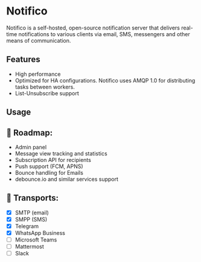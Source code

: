 # Notifico

Notifico is a self-hosted, open-source notification server that delivers real-time notifications
to various clients via email, SMS, messengers and other means of communication.

## Features

- High performance
- Optimized for HA configurations. Notifico uses AMQP 1.0 for distributing tasks between workers.
- List-Unsubscribe support

## Usage

## 🎯 Roadmap:

- Admin panel
- Message view tracking and statistics
- Subscription API for recipients
- Push support (FCM, APNS)
- Bounce handling for Emails
- debounce.io and similar services support

## 🚆 Transports:

- [x] SMTP (email)
- [x] SMPP (SMS)
- [x] Telegram
- [x] WhatsApp Business
- [ ] Microsoft Teams
- [ ] Mattermost
- [ ] Slack

